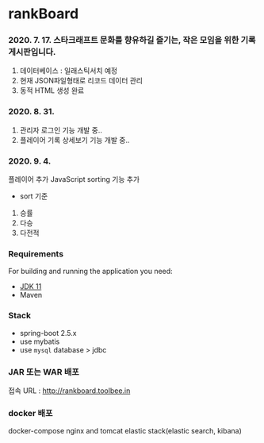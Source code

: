 # rankBoard
 
### 2020. 7. 17. 스타크래프트 문화를 향유하길 즐기는, 작은 모임을 위한 기록 게시판입니다. 

1. 데이터베이스 : 일래스틱서치 예정
2. 현재 JSON파일형태로 리코드 데이터 관리  
3. 동적 HTML 생성 완료

### 2020. 8. 31.
1. 관리자 로그인 기능 개발 중..
2. 플레이어 기록 상세보기 기능 개발 중..

### 2020. 9. 4.
플레이어 추가
JavaScript sorting 기능 추가
- sort 기준
 1) 승률
 2) 다승
 3) 다전적

### Requirements
For building and running the application you need:

- [JDK 11](http://www.oracle.com/technetwork/java/javase/downloads)
- Maven

### Stack
- spring-boot 2.5.x
- use mybatis
- use `mysql` database > jdbc

### JAR 또는 WAR 배포
접속 URL : http://rankboard.toolbee.in

### docker 배포
docker-compose
nginx and tomcat
elastic stack(elastic search, kibana)
